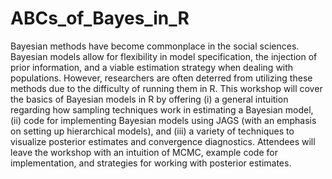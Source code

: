 # ABCs_of_Bayes_in_R
Bayesian methods have become commonplace in the social sciences. Bayesian models allow for flexibility in model specification, the injection of prior information, and a viable estimation strategy when dealing with populations. However, researchers are often deterred from utilizing these methods due to the difficulty of running them in R. This workshop will cover the basics of Bayesian models in R by offering (i) a general intuition regarding how sampling techniques work in estimating a Bayesian model, (ii) code for implementing Bayesian models using JAGS (with an emphasis on setting up hierarchical models), and (iii) a variety of techniques to visualize posterior estimates and convergence diagnostics. Attendees will leave the workshop with an intuition of MCMC, example code for implementation, and strategies for working with posterior estimates.  
